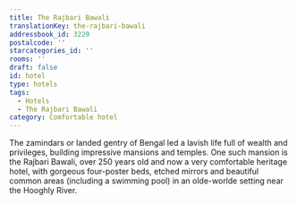 ```yaml
---
title: The Rajbari Bawali
translationKey: the-rajbari-bawali
addressbook_id: 3229
postalcode: ''
starcategories_id: ''
rooms: ''
draft: false
id: hotel
type: hotels
tags:
  - Hotels
  - The Rajbari Bawali
category: Comfortable hotel
---
```

The zamindars or landed gentry of Bengal led a lavish life full of wealth and privileges, building impressive mansions and temples. One such mansion is the Rajbari Bawali, over 250 years old and now a very comfortable heritage hotel, with gorgeous four-poster beds, etched mirrors and beautiful common areas (including a swimming pool) in an olde-worlde setting near the Hooghly River.